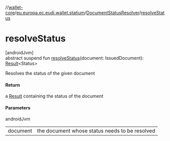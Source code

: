 //[wallet-core](../../../index.md)/[eu.europa.ec.eudi.wallet.statium](../index.md)/[DocumentStatusResolver](index.md)/[resolveStatus](resolve-status.md)

# resolveStatus

[androidJvm]\
abstract suspend fun [resolveStatus](resolve-status.md)(document: IssuedDocument): [Result](https://kotlinlang.org/api/latest/jvm/stdlib/kotlin-stdlib/kotlin/-result/index.html)&lt;Status&gt;

Resolves the status of the given document

#### Return

a [Result](https://kotlinlang.org/api/latest/jvm/stdlib/kotlin-stdlib/kotlin/-result/index.html) containing the status of the document

#### Parameters

androidJvm

| | |
|---|---|
| document | the document whose status needs to be resolved |
